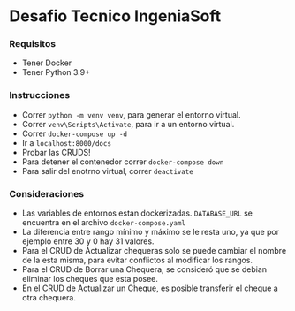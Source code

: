 # Desafio Tecnico IngeniaSoft
### Requisitos
- Tener Docker
- Tener Python 3.9+
### Instrucciones
- Correr `python -m venv venv`, para generar el entorno virtual.
- Correr `venv\Scripts\Activate`, para ir a un entorno virtual.
- Correr `docker-compose up -d`
- Ir a `localhost:8000/docs`
- Probar las CRUDS!
- Para detener el contenedor correr `docker-compose down`
- Para salir del enotrno virtual, correr `deactivate`

### Consideraciones
- Las variables de entornos estan dockerizadas. `DATABASE_URL` se encuentra en el archivo `docker-compose.yaml`
- La diferencia entre rango mínimo y máximo se le resta uno, ya que por ejemplo entre 30 y 0 hay 31 valores.
- Para el CRUD de Actualizar chequeras solo se puede cambiar el nombre de la esta misma, para evitar conflictos al modificar los rangos.
- Para el CRUD de Borrar una Chequera, se consideró que se debian eliminar los cheques que esta posee.
- En el CRUD de Actualizar un Cheque, es posible transferir el cheque a otra chequera.